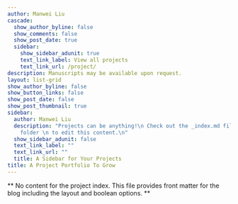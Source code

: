 ```yaml
---
author: Manwei Liu
cascade:
  show_author_byline: false
  show_comments: false
  show_post_date: true
  sidebar:
    show_sidebar_adunit: true
    text_link_label: View all projects
    text_link_url: /project/
description: Manuscripts may be available upon request.
layout: list-grid
show_author_byline: false
show_button_links: false
show_post_date: false
show_post_thumbnail: true
sidebar:
  author: Manwei Liu
  description: "Projects can be anything!\n Check out the _index.md file in the /project
    folder \n to edit this content.\n"
  show_sidebar_adunit: false
  text_link_label: ""
  text_link_url: ""
  title: A Sidebar for Your Projects
title: A Project Portfolio To Grow
---
```


** No content for the project index. This file provides front matter for the blog including the layout and boolean options. **
